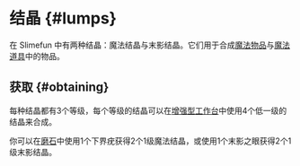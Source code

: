# 结晶 {#lumps}

在 Slimefun 中有两种结晶：魔法结晶与末影结晶。它们用于合成[魔法物品](/Magical-Items)与[魔法道具](/Magical-Gadgets)中的物品。

## 获取 {#obtaining}

每种结晶都有3个等级，每个等级的结晶可以在[增强型工作台](/Enhanced-Crafting-Table)中使用4个低一级的结晶来合成。

你可以在[磨石](/Grind-Stone)中使用1个下界疣获得2个1级魔法结晶，或使用1个末影之眼获得2个1级末影结晶。
